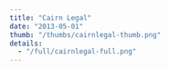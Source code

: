 ```yaml
---
title: "Cairn Legal"
date: "2013-05-01"
thumb: "/thumbs/cairnlegal-thumb.png"
details:
  - "/full/cairnlegal-full.png"
---
```

